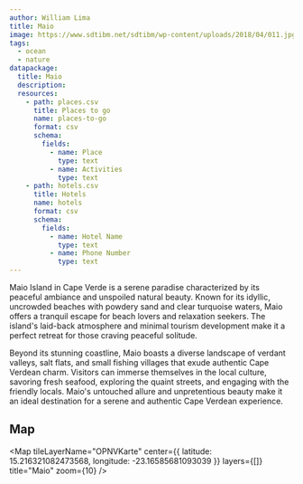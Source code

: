 ```yaml
---
author: William Lima
title: Maio
image: https://www.sdtibm.net/sdtibm/wp-content/uploads/2018/04/011.jpg
tags:
  - ocean
  - nature
datapackage:
  title: Maio
  description:
  resources:
    - path: places.csv
      title: Places to go
      name: places-to-go
      format: csv
      schema:
        fields:
          - name: Place
            type: text
          - name: Activities
            type: text
    - path: hotels.csv
      title: Hotels
      name: hotels
      format: csv
      schema:
        fields:
          - name: Hotel Name
            type: text
          - name: Phone Number
            type: text
---
```


Maio Island in Cape Verde is a serene paradise characterized by its peaceful ambiance and unspoiled natural beauty. Known for its idyllic, uncrowded beaches with powdery sand and clear turquoise waters, Maio offers a tranquil escape for beach lovers and relaxation seekers. The island's laid-back atmosphere and minimal tourism development make it a perfect retreat for those craving peaceful solitude.

Beyond its stunning coastline, Maio boasts a diverse landscape of verdant valleys, salt flats, and small fishing villages that exude authentic Cape Verdean charm. Visitors can immerse themselves in the local culture, savoring fresh seafood, exploring the quaint streets, and engaging with the friendly locals. Maio's untouched allure and unpretentious beauty make it an ideal destination for a serene and authentic Cape Verdean experience.

## Map

<Map
tileLayerName="OPNVKarte"
center={{
  latitude: 15.216321082473568,
  longitude: -23.16585681093039
}}
layers={[]}
title="Maio"
zoom={10}
/>
